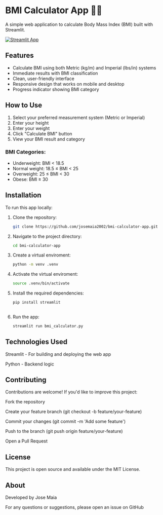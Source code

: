 # BMI Calculator App 🏃‍♂️

A simple web application to calculate Body Mass Index (BMI) built with Streamlit.

[![Streamlit App](https://static.streamlit.io/badges/streamlit_badge_black_white.svg)](https://josemaia2002-bmi-calculator-app-bmi-calculator-za0vrl.streamlit.app/)

## Features

- Calculate BMI using both Metric (kg/m) and Imperial (lbs/in) systems
- Immediate results with BMI classification
- Clean, user-friendly interface
- Responsive design that works on mobile and desktop
- Progress indicator showing BMI category

## How to Use

1. Select your preferred measurement system (Metric or Imperial)
2. Enter your height
3. Enter your weight
4. Click "Calculate BMI" button
5. View your BMI result and category

### BMI Categories:
- Underweight: BMI < 18.5
- Normal weight: 18.5 ≤ BMI < 25
- Overweight: 25 ≤ BMI < 30
- Obese: BMI ≥ 30

## Installation

To run this app locally:

1. Clone the repository:
   ```bash
   git clone https://github.com/josemaia2002/bmi-calculator-app.git
   

2. Navigate to the project directory:
   ```bash
   cd bmi-calculator-app 

3. Create a virtual enviroment:
   ```bash
   python -m venv .venv

4. Activate the virtual enviroment:
   ```bash
   source .venv/bin/activate

5. Install the required dependencies:
   ```bash
   pip install streamlit
 
6. Run the app: 
   ```bash
   streamlit run bmi_calculator.py


## Technologies Used
Streamlit - For building and deploying the web app

Python - Backend logic

## Contributing
Contributions are welcome! If you'd like to improve this project:

Fork the repository

Create your feature branch (git checkout -b feature/your-feature)

Commit your changes (git commit -m 'Add some feature')

Push to the branch (git push origin feature/your-feature)

Open a Pull Request

## License
This project is open source and available under the MIT License.

## About
Developed by Jose Maia

For any questions or suggestions, please open an issue on GitHub








   
